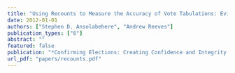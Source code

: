 ```yaml
---
title: "Using Recounts to Measure the Accuracy of Vote Tabulations: Evidence from New Hampshire Elections 1946-2002"
date: 2012-01-01
authors: ["Stephen D. Ansolabehere", "Andrew Reeves"]
publication_types: ["6"]
abstract: ""
featured: false
publication: "*Confirming Elections: Creating Confidence and Integrity through Election Auditing*"
url_pdf: "papers/recounts.pdf"
---
```


